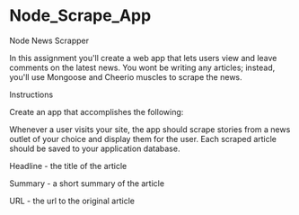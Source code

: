 # Node_Scrape_App

Node News Scrapper

In this assignment you'll create a web app that lets users view and leave comments on the latest news. You wont be writing any articles; instead, you'll use Mongoose and Cheerio muscles to scrape the news.


Instructions

Create an app that accomplishes the following:

Whenever a user visits your site, the app should scrape stories from a news outlet of your choice and display them for the user. Each scraped article should be saved to your application database. 

Headline - the title of the article

Summary - a short summary of the article

URL - the url to the original article

